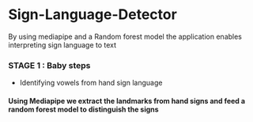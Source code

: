 # Sign-Language-Detector
By using mediapipe and a Random forest model the application enables interpreting sign language to text


### STAGE 1 : Baby steps
- Identifying vowels from hand sign language
#### Using Mediapipe we extract the landmarks from hand signs and feed a random forest model to distinguish the signs
